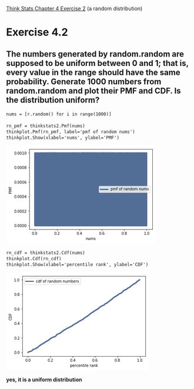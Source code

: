 [Think Stats Chapter 4 Exercise 2](http://greenteapress.com/thinkstats2/html/thinkstats2005.html#toc41) (a random distribution)

# Exercise 4.2  
## The numbers generated by random.random are supposed to be uniform between 0 and 1; that is, every value in the range should have the same probability. Generate 1000 numbers from random.random and plot their PMF and CDF. Is the distribution uniform?


    nums = [r.random() for i in range(1000)]

    rn_pmf = thinkstats2.Pmf(nums)
    thinkplot.Pmf(rn_pmf, label='pmf of random nums')
    thinkplot.Show(xlabel='nums', ylabel='PMF')

![random_number_pmf](rn_pmf.png)
 
    rn_cdf = thinkstats2.Cdf(nums)
    thinkplot.Cdf(rn_cdf)
    thinkplot.Show(xlabel='percentile rank', ylabel='CDF')

![random_number_cdf](rn_cdf.png)

**yes, it is a uniform distribution**